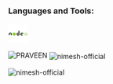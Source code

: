 <h3 align="left">Languages and Tools:</h3>
<p align="left"> <a href="https://nodejs.org" target="_blank" rel="noreferrer"> <img src="https://raw.githubusercontent.com/devicons/devicon/master/icons/nodejs/nodejs-original-wordmark.svg" alt="nodejs" width="40" height="40"/> </a> </p>

<p><img align="left" src="https://github-readme-stats.vercel.app/api/top-langs?username=PRAVEEN&show_icons=true&locale=en&layout=compact" alt="PRAVEEN" /></p>

<p>&nbsp;<img align="center" src="https://github-readme-stats.vercel.app/api?username=nimesh-official&show_icons=true&locale=en" alt="nimesh-official" /></p>

<p><img align="center" src="https://github-readme-streak-stats.herokuapp.com/?user=nimesh-official&" alt="nimesh-official" /></p>
